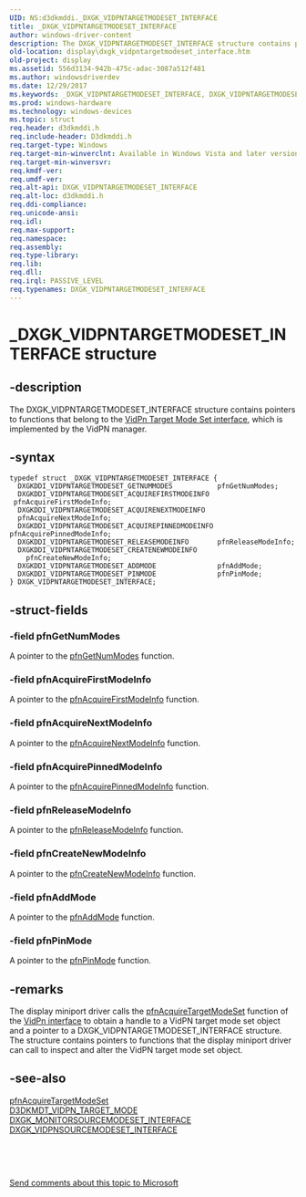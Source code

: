 ```yaml
---
UID: NS:d3dkmddi._DXGK_VIDPNTARGETMODESET_INTERFACE
title: _DXGK_VIDPNTARGETMODESET_INTERFACE
author: windows-driver-content
description: The DXGK_VIDPNTARGETMODESET_INTERFACE structure contains pointers to functions that belong to the VidPn Target Mode Set interface, which is implemented by the VidPN manager.
old-location: display\dxgk_vidpntargetmodeset_interface.htm
old-project: display
ms.assetid: 556d3134-942b-475c-adac-3087a512f481
ms.author: windowsdriverdev
ms.date: 12/29/2017
ms.keywords: _DXGK_VIDPNTARGETMODESET_INTERFACE, DXGK_VIDPNTARGETMODESET_INTERFACE
ms.prod: windows-hardware
ms.technology: windows-devices
ms.topic: struct
req.header: d3dkmddi.h
req.include-header: D3dkmddi.h
req.target-type: Windows
req.target-min-winverclnt: Available in Windows Vista and later versions of the Windows operating systems.
req.target-min-winversvr: 
req.kmdf-ver: 
req.umdf-ver: 
req.alt-api: DXGK_VIDPNTARGETMODESET_INTERFACE
req.alt-loc: d3dkmddi.h
req.ddi-compliance: 
req.unicode-ansi: 
req.idl: 
req.max-support: 
req.namespace: 
req.assembly: 
req.type-library: 
req.lib: 
req.dll: 
req.irql: PASSIVE_LEVEL
req.typenames: DXGK_VIDPNTARGETMODESET_INTERFACE
---
```


# _DXGK_VIDPNTARGETMODESET_INTERFACE structure



## -description
The DXGK_VIDPNTARGETMODESET_INTERFACE structure contains pointers to functions that belong to the <a href="https://msdn.microsoft.com/library/windows/hardware/ff570559">VidPn Target Mode Set interface</a>, which is implemented by the VidPN manager.



## -syntax

````
typedef struct _DXGK_VIDPNTARGETMODESET_INTERFACE {
  DXGKDDI_VIDPNTARGETMODESET_GETNUMMODES           pfnGetNumModes;
  DXGKDDI_VIDPNTARGETMODESET_ACQUIREFIRSTMODEINFO  pfnAcquireFirstModeInfo;
  DXGKDDI_VIDPNTARGETMODESET_ACQUIRENEXTMODEINFO   pfnAcquireNextModeInfo;
  DXGKDDI_VIDPNTARGETMODESET_ACQUIREPINNEDMODEINFO pfnAcquirePinnedModeInfo;
  DXGKDDI_VIDPNTARGETMODESET_RELEASEMODEINFO       pfnReleaseModeInfo;
  DXGKDDI_VIDPNTARGETMODESET_CREATENEWMODEINFO     pfnCreateNewModeInfo;
  DXGKDDI_VIDPNTARGETMODESET_ADDMODE               pfnAddMode;
  DXGKDDI_VIDPNTARGETMODESET_PINMODE               pfnPinMode;
} DXGK_VIDPNTARGETMODESET_INTERFACE;
````


## -struct-fields

### -field pfnGetNumModes

A pointer to the <a href="..\d3dkmddi\nc-d3dkmddi-dxgkddi_vidpntargetmodeset_getnummodes.md">pfnGetNumModes</a> function.


### -field pfnAcquireFirstModeInfo

A pointer to the <a href="..\d3dkmddi\nc-d3dkmddi-dxgkddi_vidpntargetmodeset_acquirefirstmodeinfo.md">pfnAcquireFirstModeInfo</a> function.


### -field pfnAcquireNextModeInfo

A pointer to the <a href="..\d3dkmddi\nc-d3dkmddi-dxgkddi_vidpntargetmodeset_acquirenextmodeinfo.md">pfnAcquireNextModeInfo</a> function.


### -field pfnAcquirePinnedModeInfo

A pointer to the <a href="..\d3dkmddi\nc-d3dkmddi-dxgkddi_vidpntargetmodeset_acquirepinnedmodeinfo.md">pfnAcquirePinnedModeInfo</a> function.


### -field pfnReleaseModeInfo

A pointer to the <a href="..\d3dkmddi\nc-d3dkmddi-dxgkddi_vidpntargetmodeset_releasemodeinfo.md">pfnReleaseModeInfo</a> function.


### -field pfnCreateNewModeInfo

A pointer to the <a href="..\d3dkmddi\nc-d3dkmddi-dxgkddi_vidpntargetmodeset_createnewmodeinfo.md">pfnCreateNewModeInfo</a> function.


### -field pfnAddMode

A pointer to the <a href="..\d3dkmddi\nc-d3dkmddi-dxgkddi_vidpntargetmodeset_addmode.md">pfnAddMode</a> function.


### -field pfnPinMode

A pointer to the <a href="..\d3dkmddi\nc-d3dkmddi-dxgkddi_vidpntargetmodeset_pinmode.md">pfnPinMode</a> function.


## -remarks
The display miniport driver calls the <a href="..\d3dkmddi\nc-d3dkmddi-dxgkddi_vidpn_acquiretargetmodeset.md">pfnAcquireTargetModeSet</a> function of the <a href="https://msdn.microsoft.com/library/windows/hardware/ff570556">VidPn interface</a> to obtain a handle to a VidPN target mode set object and a pointer to a DXGK_VIDPNTARGETMODESET_INTERFACE structure. The structure contains pointers to functions that the display miniport driver can call to inspect and alter the VidPN target mode set object.


## -see-also
<dl>
<dt>
<a href="..\d3dkmddi\nc-d3dkmddi-dxgkddi_vidpn_acquiretargetmodeset.md">pfnAcquireTargetModeSet</a>
</dt>
<dt>
<a href="..\d3dkmdt\ns-d3dkmdt-_d3dkmdt_vidpn_target_mode.md">D3DKMDT_VIDPN_TARGET_MODE</a>
</dt>
<dt>
<a href="..\d3dkmddi\ns-d3dkmddi-_dxgk_monitorsourcemodeset_interface.md">DXGK_MONITORSOURCEMODESET_INTERFACE</a>
</dt>
<dt>
<a href="..\d3dkmddi\ns-d3dkmddi-_dxgk_vidpnsourcemodeset_interface.md">DXGK_VIDPNSOURCEMODESET_INTERFACE</a>
</dt>
</dl>
 

 

<a href="mailto:wsddocfb@microsoft.com?subject=Documentation%20feedback [display\display]:%20DXGK_VIDPNTARGETMODESET_INTERFACE structure%20 RELEASE:%20(12/29/2017)&amp;body=%0A%0APRIVACY STATEMENT%0A%0AWe use your feedback to improve the documentation. We don't use your email address for any other purpose, and we'll remove your email address from our system after the issue that you're reporting is fixed. While we're working to fix this issue, we might send you an email message to ask for more info. Later, we might also send you an email message to let you know that we've addressed your feedback.%0A%0AFor more info about Microsoft's privacy policy, see http://privacy.microsoft.com/en-us/default.aspx." title="Send comments about this topic to Microsoft">Send comments about this topic to Microsoft</a>


